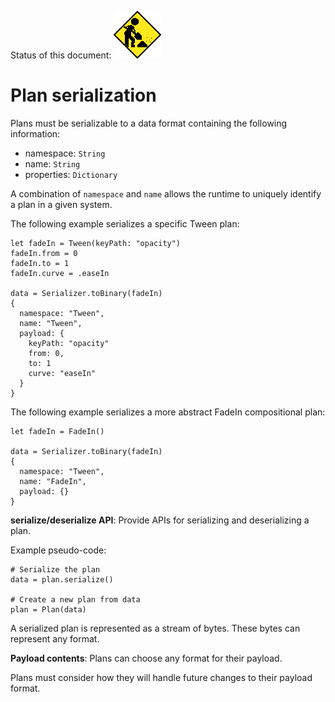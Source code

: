 Status of this document:
![](../_assets/under-construction-flashing-barracade-animation.gif)

# Plan serialization

Plans must be serializable to a data format containing the following information:

* namespace: `String`
* name: `String`
* properties: `Dictionary`



A combination of `namespace` and `name` allows the runtime to uniquely identify a plan in a given system.

The following example serializes a specific Tween plan:

```
let fadeIn = Tween(keyPath: "opacity")
fadeIn.from = 0
fadeIn.to = 1
fadeIn.curve = .easeIn

data = Serializer.toBinary(fadeIn)
{
  namespace: "Tween",
  name: "Tween",
  payload: {
    keyPath: "opacity"
    from: 0,
    to: 1
    curve: "easeIn"
  }
}
```

The following example serializes a more abstract FadeIn compositional plan:

```
let fadeIn = FadeIn()

data = Serializer.toBinary(fadeIn)
{
  namespace: "Tween",
  name: "FadeIn",
  payload: {}
}
```

**serialize/deserialize API**: Provide APIs for serializing and deserializing a plan.

Example pseudo-code:

    # Serialize the plan
    data = plan.serialize()
    
    # Create a new plan from data
    plan = Plan(data)

A serialized plan is represented as a stream of bytes. These bytes can represent any format.

**Payload contents**: Plans can choose any format for their payload.

Plans must consider how they will handle future changes to their payload format.
